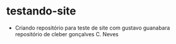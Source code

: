 # testando-site
* Criando repositório para teste de site com gustavo guanabara
 repositório de cleber gonçalves C. Neves
